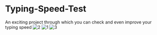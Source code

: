 # Typing-Speed-Test
An exciting project through which you can check and even improve your typing speed
![2](https://user-images.githubusercontent.com/65494453/106378047-62133600-63c7-11eb-9898-9603aa88035f.PNG)
![1](https://user-images.githubusercontent.com/65494453/106377991-f0d38300-63c6-11eb-8559-eca1b456e5c7.PNG)
![3](https://user-images.githubusercontent.com/65494453/106378048-63dcf980-63c7-11eb-8bc4-4b235e654f80.PNG)

